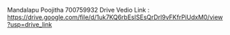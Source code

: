 Mandalapu Poojitha 700759932
Drive Vedio Link : https://drive.google.com/file/d/1uk7KQ6rbEsISEsQrDrl9vFKfrPiUdxM0/view?usp=drive_link
